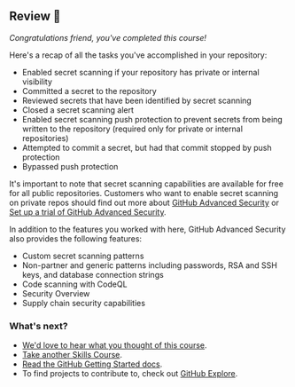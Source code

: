 ## Review 📖

_Congratulations friend, you've completed this course!_

Here's a recap of all the tasks you've accomplished in your repository:

- Enabled secret scanning if your repository has private or internal visibility
- Committed a secret to the repository
- Reviewed secrets that have been identified by secret scanning
- Closed a secret scanning alert
- Enabled secret scanning push protection to prevent secrets from being written to the repository (required only for private or internal repositories)
- Attempted to commit a secret, but had that commit stopped by push protection
- Bypassed push protection

It's important to note that secret scanning capabilities are available for free for all public repositories. Customers who want to enable secret scanning on private repos should find out more about [GitHub Advanced Security](https://docs.github.com/en/enterprise-cloud@latest/get-started/learning-about-github/about-github-advanced-security) or [Set up a trial of GitHub Advanced Security](https://docs.github.com/en/enterprise-cloud@latest/billing/managing-billing-for-github-advanced-security/setting-up-a-trial-of-github-advanced-security).

In addition to the features you worked with here, GitHub Advanced Security also provides the following features:

- Custom secret scanning patterns
- Non-partner and generic patterns including passwords, RSA and SSH keys, and database connection strings
- Code scanning with CodeQL
- Security Overview
- Supply chain security capabilities

### What's next?

- [We'd love to hear what you thought of this course](TBD-feedback-link).
- [Take another Skills Course](https://github.com/skills).
- [Read the GitHub Getting Started docs](https://docs.github.com/en/get-started).
- To find projects to contribute to, check out [GitHub Explore](https://github.com/explore).
